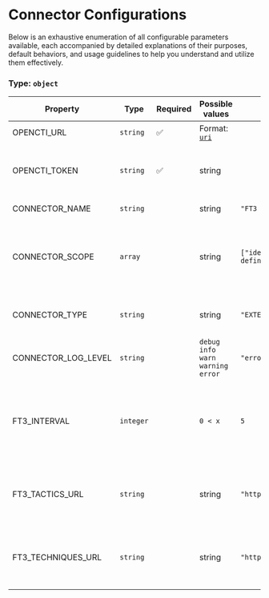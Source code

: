 # Connector Configurations

Below is an exhaustive enumeration of all configurable parameters available, each accompanied by detailed explanations of their purposes, default behaviors, and usage guidelines to help you understand and utilize them effectively.

### Type: `object`

| Property | Type | Required | Possible values | Default | Description |
| -------- | ---- | -------- | --------------- | ------- | ----------- |
| OPENCTI_URL | `string` | ✅ | Format: [`uri`](https://json-schema.org/understanding-json-schema/reference/string#built-in-formats) |  | The OpenCTI platform URL. |
| OPENCTI_TOKEN | `string` | ✅ | string |  | The token of the user who represents the connector in the OpenCTI platform. |
| CONNECTOR_NAME | `string` |  | string | `"FT3 Framework"` | Name of the connector. |
| CONNECTOR_SCOPE | `array` |  | string | `["identity", "attack-pattern", "x-mitre-tactic", "x-opencti-kill-chain", "marking-definition"]` | The scope or type of data the connector is importing, either a MIME type or Stix Object (for information only). |
| CONNECTOR_TYPE | `string` |  | string | `"EXTERNAL_IMPORT"` | Should always be set to EXTERNAL_IMPORT for this connector. |
| CONNECTOR_LOG_LEVEL | `string` |  | `debug` `info` `warn` `warning` `error` | `"error"` | Determines the verbosity of the logs. |
| FT3_INTERVAL | `integer` |  | `0 < x ` | `5` | Polling interval in days for fetching and refreshing FT3 data. Determines how often the system checks for updates to FT3 datasets. |
| FT3_TACTICS_URL | `string` |  | string | `"https://raw.githubusercontent.com/stripe/ft3/refs/heads/master/FT3_Tactics.json"` | URL to the FT3 Tactics JSON file. This dataset includes fraud tactics from the FT3 framework. |
| FT3_TECHNIQUES_URL | `string` |  | string | `"https://raw.githubusercontent.com/stripe/ft3/refs/heads/master/FT3_Techniques.json"` | URL to the FT3 Techniques JSON file. Contains fraud techniques and their relationships to tactics. |
